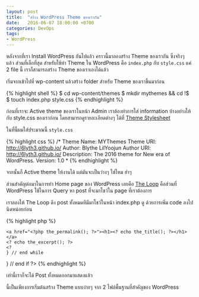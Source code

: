 ```yaml
---
layout: post
title:  "สร้าง WordPress Theme ของเรากัน"
date:   2016-06-07 18:00:00 +0700
categories: DevOps
tags:
- WordPress
---
```

หลังจากที่เรา Install WordPress กันไปแล้ว คราวนี้มาลองสร้าง Theme ของเรากัน ซึ่งจริงๆ แล้ว ส่วนที่เล็กที่สุด สำหรับใช้ทำ Theme ใน WordPress คือ `index.php` กับ `style.css` แค่ 2 file นี้ เราก็สามารถสร้าง Theme ของเราเองได้แล้ว

เริ่มจากเข้าไปที่ wp-content แล้วสร้าง folder สำหรับ Theme ของเราขึ้นมาก่อน

{% highlight shell %}
$ cd wp-content/themes
$ mkdir mythemes && cd !$
$ touch index.php style.css
{% endhighlight %}

ก่อนที่เราจะ Active theme ของเราในหน้า Admin เราต้องทำการใส่ information บ้างอย่างให้กับ style.css ของเราก่อน โดยสามารถดูรายละเอียดต่างๆ ได้ที่ [Theme Stylesheet](https://codex.wordpress.org/Theme_Development)

ในที่นี้ผมใส่ประมาณนี้ `style.css`

{% highlight css %}
/*
Theme Name: MYThemes
Theme URI: http://6lyth3.github.io/
Author: Blythe LilYoojun
Author URI: http://6lyth3.github.io/
Description: The 2016 theme for New era of WordPress.
Version: 1.0
*
{% endhighlight %}

จากนั้นก็ Active theme ให้งานได้ แต่มันจะเป็นว่างๆ ใช่ไหม ฮ่าๆ

ส่วนสำคัญต่อมาในการทำ Home page ของ WordPress เลยคือ [The Loop](https://codex.wordpress.org/The_Loop) คือส่วนที่ WordPress ใช้ในการ Query หา post ที่จะมาโชว์ใน page ที่เราต้องการ

เราลองให้ The Loop ดึง post ทั้งหมดทีมีมาโชว์ในหน้า index.php ดู ด้วยการเพิ่ม code ลงไปนิดหน่อยก่อน

{% highlight php %}
<?php
if (have_posts()) {
  while (have_posts()) {
    the_post();
    ?>  
    <a href="<?php the_permalink(); ?>"><h1><? echo the_title(); ?></h1></a>
    <? echo the_excerpt(); ?>
    <?  
    } // end while
  } // end if
?>
{% endhighlight %}

เท่านี้เราก็จะได้ Post ทั้งหมดออกมาแสดงแล้ว

นี้เป็นเพียงการเริ่มต้นสร้าง Theme แบบง่ายๆ จาก 2 ไฟล์พื้นฐานที่สำคัญของ WordPress
